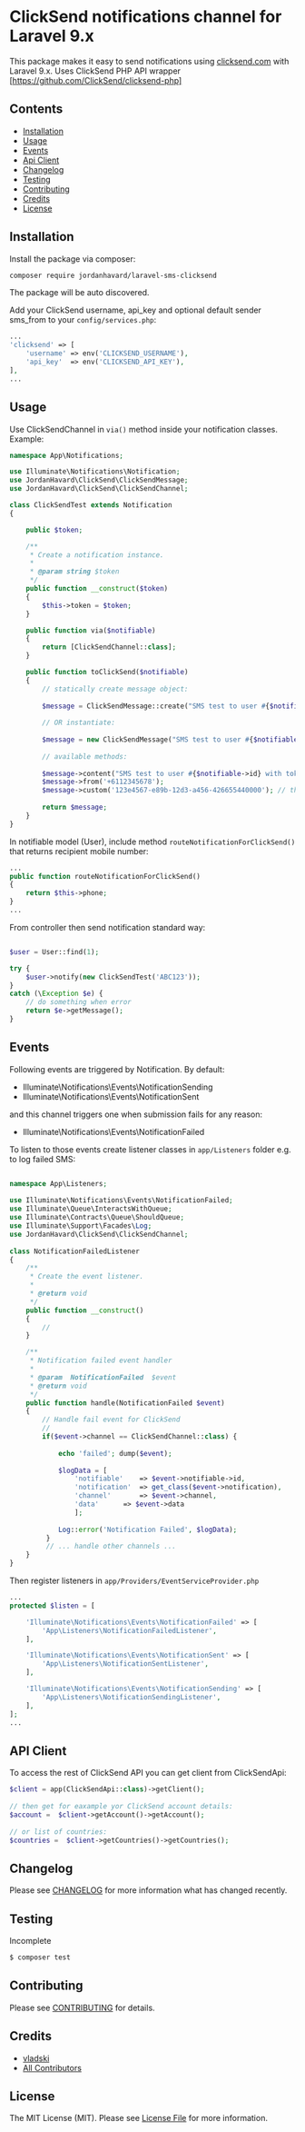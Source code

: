 # ClickSend notifications channel for Laravel 9.x

This package makes it easy to send notifications using [clicksend.com](//clicksend.com) with Laravel 9.x.
Uses ClickSend PHP API wrapper [https://github.com/ClickSend/clicksend-php]

## Contents

- [Installation](#installation)
- [Usage](#usage)
- [Events](#events)
- [Api Client](#api-client)
- [Changelog](#changelog)
- [Testing](#testing)
- [Contributing](#contributing)
- [Credits](#credits)
- [License](#license)


## Installation

Install the package via composer:
```bash
composer require jordanhavard/laravel-sms-clicksend
```

The package will be auto discovered.

Add your ClickSend username, api_key and optional default sender sms_from to your `config/services.php`:

```php
...
'clicksend' => [
	'username' => env('CLICKSEND_USERNAME'),
	'api_key'  => env('CLICKSEND_API_KEY'),
],
...
```

## Usage

Use ClickSendChannel in `via()` method inside your notification classes. Example:

```php
namespace App\Notifications;

use Illuminate\Notifications\Notification;
use JordanHavard\ClickSend\ClickSendMessage;
use JordanHavard\ClickSend\ClickSendChannel;

class ClickSendTest extends Notification
{

    public $token;

    /**
     * Create a notification instance.
     *
     * @param string $token
     */
    public function __construct($token)
    {
        $this->token = $token;
    }

    public function via($notifiable)
    {
        return [ClickSendChannel::class];
    }

    public function toClickSend($notifiable)
    {
        // statically create message object:
        
        $message = ClickSendMessage::create("SMS test to user #{$notifiable->id} with token {$this->token} by ClickSend");
        
        // OR instantiate:
        
        $message = new ClickSendMessage("SMS test to user #{$notifiable->id} with token {$this->token} by ClickSend");
        
       	// available methods:
       	
       	$message->content("SMS test to user #{$notifiable->id} with token {$this->token} by ClickSend");
       	$message->from('+6112345678');
        $message->custom('123e4567-e89b-12d3-a456-426655440000'); // this can be useful for tracking message responses
       	
       	return $message;
    }
}
```

In notifiable model (User), include method `routeNotificationForClickSend()` that returns recipient mobile number:

```php
...
public function routeNotificationForClickSend()
{
    return $this->phone;
}
...
```
From controller then send notification standard way:
```php

$user = User::find(1);

try {
	$user->notify(new ClickSendTest('ABC123'));
}
catch (\Exception $e) {
	// do something when error
	return $e->getMessage();
}
```

## Events
Following events are triggered by Notification. By default:
- Illuminate\Notifications\Events\NotificationSending
- Illuminate\Notifications\Events\NotificationSent

and this channel triggers one when submission fails for any reason:
- Illuminate\Notifications\Events\NotificationFailed

To listen to those events create listener classes in `app/Listeners` folder e.g. to log failed SMS:

```php

namespace App\Listeners;
	
use Illuminate\Notifications\Events\NotificationFailed;
use Illuminate\Queue\InteractsWithQueue;
use Illuminate\Contracts\Queue\ShouldQueue;
use Illuminate\Support\Facades\Log;
use JordanHavard\ClickSend\ClickSendChannel;
	
class NotificationFailedListener
{
    /**
     * Create the event listener.
     *
     * @return void
     */
    public function __construct()
    {
        //
    }

    /**
     * Notification failed event handler
     *
     * @param  NotificationFailed  $event
     * @return void
     */
    public function handle(NotificationFailed $event)
    {
        // Handle fail event for ClickSend
        //
        if($event->channel == ClickSendChannel::class) {
	
            echo 'failed'; dump($event);
            
            $logData = [
            	'notifiable'    => $event->notifiable->id,
            	'notification'  => get_class($event->notification),
            	'channel'       => $event->channel,
            	'data'      => $event->data
            	];
            	
            Log::error('Notification Failed', $logData);
         }
         // ... handle other channels ...
    }
}
```
 
 
 
Then register listeners in `app/Providers/EventServiceProvider.php`
```php
...
protected $listen = [

	'Illuminate\Notifications\Events\NotificationFailed' => [
		'App\Listeners\NotificationFailedListener',
	],

	'Illuminate\Notifications\Events\NotificationSent' => [
		'App\Listeners\NotificationSentListener',
	],

	'Illuminate\Notifications\Events\NotificationSending' => [
		'App\Listeners\NotificationSendingListener',
	],
];
...
```


## API Client

To access the rest of ClickSend API you can get client from ClickSendApi:
```php
$client = app(ClickSendApi::class)->getClient();
	
// then get for eaxample yor ClickSend account details:
$account =  $client->getAccount()->getAccount();
	
// or list of countries:
$countries =  $client->getCountries()->getCountries();

```

## Changelog

Please see [CHANGELOG](CHANGELOG.md) for more information what has changed recently.

## Testing

Incomplete
``` bash
$ composer test
```

## Contributing

Please see [CONTRIBUTING](CONTRIBUTING.md) for details.

## Credits

- [vladski](https://github.com/vladski)
- [All Contributors](../../contributors)

## License

The MIT License (MIT). Please see [License File](LICENSE.md) for more information.
